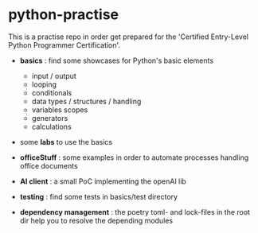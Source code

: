 # python-practise
This is a practise repo in order get prepared for the 'Certified Entry-Level Python Programmer Certification'. 

* **basics** : find some showcases for Python's basic elements
  * input / output
  * looping
  * conditionals
  * data types / structures / handling
  * variables scopes
  * generators
  * calculations
  
* some **labs** to use the basics
* **officeStuff** : some examples in order to automate processes handling office documents
* **AI client** : a small PoC implementing the openAI lib 
* **testing** : find some tests in basics/test directory
* **dependency management** : the poetry toml- and lock-files in the root dir help you to resolve the depending modules 